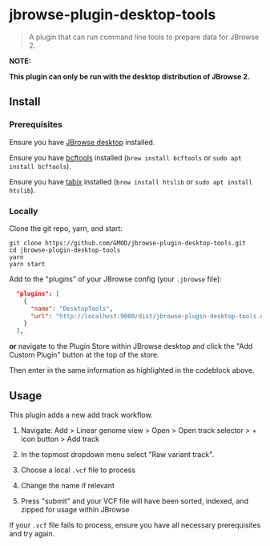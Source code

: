 # jbrowse-plugin-desktop-tools

> A plugin that can run command line tools to prepare data for JBrowse 2.

**NOTE:**

**This plugin can only be run with the desktop distribution of JBrowse 2.**

## Install

### Prerequisites

Ensure you have [JBrowse desktop](https://jbrowse.org/jb2/download/) installed.

Ensure you have [bcftools](http://www.htslib.org/) installed (`brew install bcftools` or `sudo apt install bcftools`).

Ensure you have [tabix](http://www.htslib.org/) installed (`brew install htslib` or `sudo apt install htslib`).

### Locally

Clone the git repo, yarn, and start:

```
git clone https://github.com/GMOD/jbrowse-plugin-desktop-tools.git
cd jbrowse-plugin-desktop-tools
yarn
yarn start
```

Add to the "plugins" of your JBrowse config (your `.jbrowse` file):

```json
  "plugins": [
    {
      "name": "DesktopTools",
      "url": "http://localhost:9000/dist/jbrowse-plugin-desktop-tools.umd.development.js"
    }
  ],
```

**or** navigate to the Plugin Store within JBrowse desktop and click the "Add Custom Plugin" button at the top of the store.

Then enter in the same information as highlighted in the codeblock above.

## Usage

This plugin adds a new add track workflow.

1. Navigate: Add > Linear genome view > Open > Open track selector > + icon button > Add track

2. In the topmost dropdown menu select "Raw variant track".

3. Choose a local `.vcf` file to process

4. Change the name if relevant

5. Press "submit" and your VCF file will have been sorted, indexed, and zipped for usage within JBrowse

If your `.vcf` file fails to process, ensure you have all necessary prerequisites and try again.
